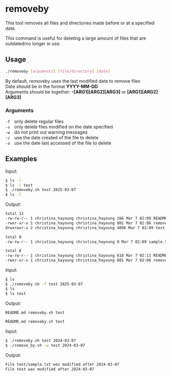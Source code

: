 # removeby

This tool removes all files and directories made before or at a specified date.

This command is useful for deleting a large amount of files that are outdated/no longer in use.

## Usage
```bash
./removeby [arguments] [file/directory] [date]
```
By default, removeby uses the last modified date to remove files  
Date should be in the format **YYYY-MM-DD**  
Arguments should be together: **-[ARG1][ARG2][ARG3]** or **[ARG1][ARG2][ARG3]**

### Arguments
`-f` only delete regular files  
`-s` only delete files modified on the date specified  
`-w` do not print out warning messages  
`-c` use the date created of the file to delete  
`-a` use the date last accessed of the file to delete  

## Examples
Input:
```bash
$ ls -l
$ ls -l test
$ ./removeby.sh test 2025-03-07
$ ls -l
```
Output:
```bash
total 12
-rw-rw-r-- 1 christina_hayoung christina_hayoung 266 Mar 7 02:09 README.md
-rwxr-xr-x 1 christina_hayoung christina_hayoung 801 Mar 7 02:06 removeby.sh
drwxrwxr-x 2 christina_hayoung christina_hayoung 4096 Mar 7 02:09 test

total 0
-rw-rw-r-- 1 christina_hayoung christina_hayoung 0 Mar 7 02:09 sample.txt

total 8
-rw-rw-r-- 1 christina_hayoung christina_hayoung 618 Mar 7 02:11 README.md
-rwxr-xr-x 1 christina_hayoung christina_hayoung 801 Mar 7 02:06 removeby.sh
```

Input:
```bash
$ ls
$ ./removeby.sh -f test 2025-03-07
$ ls
$ ls test
```

Output:

```bash
README.md removeby.sh test

README.md removeby.sh test


```

Input:
```bash
$ ./removeby.sh test 2024-03-07
$ ./remove_by.sh -w test 2024-03-07
```

Output:

```bash
File test/sample.txt was modified after 2024-03-07
File test was modified after 2024-03-07


```

